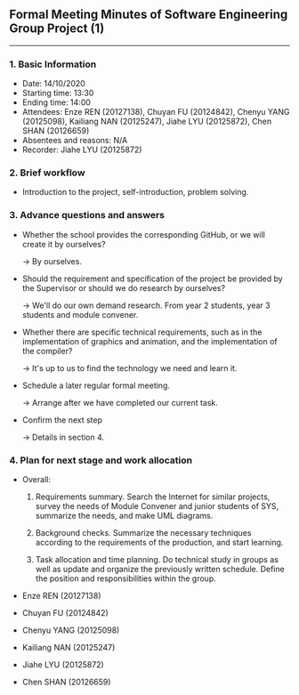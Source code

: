 ## Formal Meeting Minutes of Software Engineering Group Project (1)

---

### 1. Basic Information

* Date: 14/10/2020
* Starting time: 13:30
* Ending time: 14:00
* Attendees: Enze REN (20127138), Chuyan FU (20124842), Chenyu YANG (20125098), Kailiang NAN (20125247), Jiahe LYU (20125872), Chen SHAN (20126659)
* Absentees and reasons: N/A
* Recorder: Jiahe LYU (20125872)

### 2. Brief workflow

* Introduction to the project, self-introduction, problem solving.

### 3. Advance questions and answers

* Whether the school provides the corresponding GitHub, or we will create it by ourselves?

  -> By ourselves.

* Should the requirement and specification of the project be provided by the Supervisor or should we do research by ourselves? 

  -> We'll do our own demand research. From year 2 students, year 3 students and module convener.

* Whether there are specific technical requirements, such as in the implementation of graphics and animation, and the implementation of the compiler?

  -> It's up to us to find the technology we need and learn it.

* Schedule a later regular formal meeting.

  -> Arrange after we have completed our current task.

* Confirm the next step

  -> Details in section 4.

### 4. Plan for next stage and work allocation

* Overall: 

  1. Requirements summary. Search the Internet for similar projects, survey the needs of Module Convener and junior students of SYS, summarize the needs, and make UML diagrams.

  2. Background checks. Summarize the necessary techniques according to the requirements of the production, and start learning.

  3. Task allocation and time planning. Do technical study in groups as well as update and organize the previously written schedule.  Define the position and responsibilities within the group.

* Enze REN (20127138) 

* Chuyan FU (20124842)

* Chenyu YANG (20125098) 

* Kailiang NAN (20125247) 

* Jiahe LYU (20125872) 

* Chen SHAN (20126659)